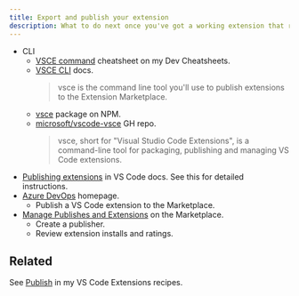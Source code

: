 ```yaml
---
title: Export and publish your extension
description: What to do next once you've got a working extension that runs in debug mode
---
```


- CLI
    - [VSCE command](https://michaelcurrin.github.io/dev-cheatsheets/cheatsheets/other/vscode-extensions/vsce-command.html) cheatsheet on my Dev Cheatsheets.
    - [VSCE CLI](https://vscode-docs.readthedocs.io/en/latest/tools/vscecli/) docs.
        > vsce is the command line tool you'll use to publish extensions to the Extension Marketplace.
    - [vsce](https://www.npmjs.com/package/vsce) package on NPM.
    - [microsoft/vscode-vsce](https://github.com/microsoft/vscode-vsce) GH repo.
        > vsce, short for "Visual Studio Code Extensions", is a command-line tool for packaging, publishing and managing VS Code extensions.
- [Publishing extensions](https://code.visualstudio.com/api/working-with-extensions/publishing-extension) in VS Code docs. See this for detailed instructions.
- [Azure DevOps](https://dev.azure.com) homepage.
    - Publish a VS Code extension to the Marketplace. 
- [Manage Publishes and Extensions](https://marketplace.visualstudio.com/manage) on the Marketplace.
    - Create a publisher.
    - Review extension installs and ratings.
  

## Related

See [Publish](https://michaelcurrin.github.io/code-cookbook/recipes/other/vs-code-extensions/publish.html) in my VS Code Extensions recipes.
